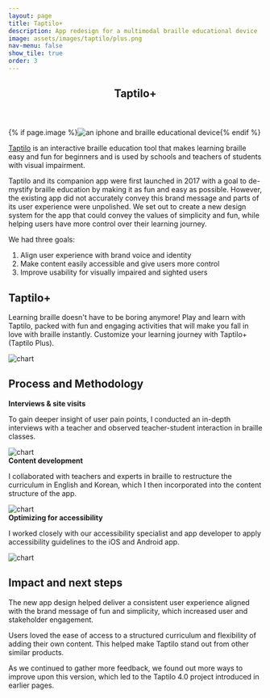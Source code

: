 ```yaml
---
layout: page
title: Taptilo+
description: App redesign for a multimodal braille educational device 
image: assets/images/taptilo/plus.png
nav-menu: false
show_tile: true
order: 3
---
```


<!-- Main -->
<div id="main" class="alt">

<!-- One -->
<section id="one">
	<div class="inner">
		<header class="major">
			<h1>Taptilo+</h1>
		</header>
		{% if page.image %}<span class="image main"><img src="{{ site.baseurl }}/{{ page.image }}" alt="an iphone and braille educational device" /></span>{% endif %}

<!-- Content -->
<!-- <h2 id="content">Overview</h2> -->
<p><a href="https://www.taptilo.com/">Taptilo</a> is an interactive braille education tool that makes learning braille easy and fun for beginners and is used by schools and teachers of students with visual impairment. </p>

<p>Taptilo and its companion app were first launched in 2017 with a goal to de-mystify braille education by making it as fun and easy as possible. However, the existing app did not accurately convey this brand message and parts of its user experience were unpolished. We set out to create a new design system for the app that could convey the values of simplicity and fun, while helping users have more control over their learning journey.</p>

<p>We had three goals:
<ol>
    <li>Align user experience with brand voice and identity</li>
    <li>Make content easily accessible and give users more control</li>
    <li>Improve usability for visually impaired and sighted users </li>
</ol>
</p>

<!-- <p>I led design and strategy and worked on all aspects of UX and UI design. I worked closely our software engineers to define requirements and implement the final designs.</p> -->


<h2 id="content">Taptilo+</h2>
<p>Learning braille doesn't have to be boring anymore! Play and learn with Taptilo, packed with fun and engaging activities that will make you fall in love with braille instantly. Customize your learning journey with Taptilo+ (Taptilo Plus).</p>
<p><img src="{{ '/assets/images/taptilo/taptiloplus.png' | relative_url }}" alt="chart" data-position="center center" /></p>



<h2 id="content">Process and Methodology</h2>
<div class="row">
	<div class="6u 12u$(small)">
		<strong>Interviews & site visits</strong>
		<p>To gain deeper insight of user pain points, I conducted an in-depth interviews with a teacher and observed teacher-student interaction in braille classes. </p>
	</div>
	<div class="6u$ 12u$(small)">
		<img src="{{ '/assets/images/taptilo/teacher.jpg' | relative_url }}" alt="chart" data-position="center center" />
	</div>
</div>

<div class="row">
	<div class="6u 12u$(small)">
		<strong>Content development</strong>
		<p>I collaborated with teachers and experts in braille to restructure the curriculum in English and Korean, which I then incorporated into the content structure of the app.</p>
	</div>
	<div class="6u$ 12u$(small)">
		<img src="{{ '/assets/images/taptilo/content.png' | relative_url }}" alt="chart" data-position="center center" />
	</div>
</div>

<div class="row">
	<div class="6u 12u$(small)">
		<strong>Optimizing for accessibility</strong>
		<p>I worked closely with our accessibility specialist and app developer to apply accessibility guidelines to the iOS and Android app. </p>
	</div>
	<div class="6u$ 12u$(small)">
		<img src="{{ '/assets/images/taptilo/phoneinhand.jpg' | relative_url }}" alt="chart" data-position="center center" />
	</div>
</div>



<h2>Impact and next steps</h2>
<p>The new app design helped deliver a consistent user experience aligned with the brand message of fun and simplicity, which increased user and stakeholder engagement.

Users loved the ease of access to a structured curriculum and flexibility of adding their own content. This helped make Taptilo stand out from other similar products. 

As we continued to gather more feedback, we found out more ways to improve upon this version, which led to the Taptilo 4.0 project introduced in earlier pages.
</p>


<!-- <h4>Details</h4>
<ul>
	<li>When: July 2018 - Oct 2018</li>
	<li>Duration: 3 months</li>
    <li>Collaborators: Software and embedded engineers</li>
</ul> -->

<!-- <hr class="major" /> -->


</div>
</section>


</div>

